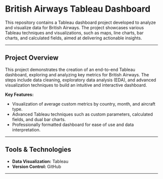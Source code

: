 # British Airways Tableau Dashboard

This repository contains a Tableau dashboard project developed to analyze and visualize data for British Airways. The project showcases various Tableau techniques and visualizations, such as maps, line charts, bar charts, and calculated fields, aimed at delivering actionable insights.

---

## Project Overview

This project demonstrates the creation of an end-to-end Tableau dashboard, exploring and analyzing key metrics for British Airways. The steps include data cleaning, exploratory data analysis (EDA), and advanced visualization techniques to build an intuitive and interactive dashboard.

**Key Features:**
- Visualization of average custom metrics by country, month, and aircraft type.
- Advanced Tableau techniques such as custom parameters, calculated fields, and dual bar charts.
- Professionally formatted dashboard for ease of use and data interpretation.

---

## Tools & Technologies

- **Data Visualization:** Tableau
- **Version Control:** GitHub

---